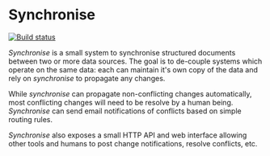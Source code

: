 Synchronise
===========

[![Build status][badge]][status]

*Synchronise* is a small system to synchronise structured documents between two
or more data sources. The goal is to de-couple systems which operate on the
same data: each can maintain it's own copy of the data and rely on
*synchronise* to propagate any changes.

While *synchronise* can propagate non-conflicting changes automatically, most
conflicting changes will need to be resolve by a human being. *Synchronise* can
send email notifications of conflicts based on simple routing rules.

*Synchronise* also exposes a small HTTP API and web interface allowing other
tools and humans to post change notifications, resolve conflicts, etc.

[badge]: https://travis-ci.org/thsutton/synchronise.svg?branch=master
[status]: https://travis-ci.org/thsutton/synchronise
